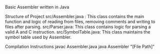 Basic Assembler written in Java

Structure of Project
src/Assembler.java : This class contains the main function and logic of reading from files, removing comments and writing to files after parsing.
src/Parser.java: This class contains logic for parsing a valid A and C instruction.
src/SymbolTable.java: This class maintains the symbol table used by Assembler.

Compilation Instructions
javac Assembler.java
java Assembler "[File Path]"
